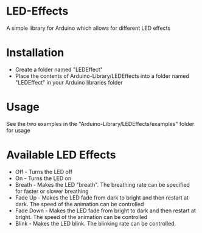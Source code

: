 LED-Effects
===========

A simple library for Arduino which allows for different LED effects

# Installation
* Create a folder named "LEDEffect"
* Place the contents of Arduino-Library/LEDEffects into a folder named "LEDEffect" in your Arduino libraries folder

# Usage
See the two examples in the "Arduino-Library/LEDEffects/examples" folder for usage

# Available LED Effects
* Off - Turns the LED off
* On - Turns the LED on
* Breath - Makes the LED "breath". The breathing rate can be specified for faster or slower breathing
* Fade Up - Makes the LED fade from dark to bright and then restart at dark. The speed of the animation can be controlled
* Fade Down - Makes the LED fade from bright to dark and then restart at bright. The speed of the animation can be controlled
* Blink - Makes the LED blink. The blinking rate can be controlled.